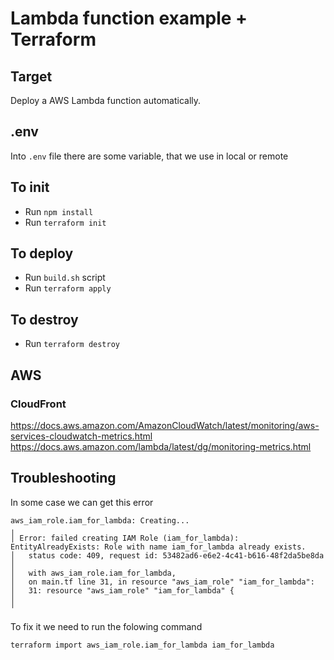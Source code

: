 # Lambda function example + Terraform

## Target
Deploy a AWS Lambda function automatically.


## .env

Into `.env` file there are some variable, that we use in local or remote

## To init
 - Run `npm install`
 - Run `terraform init`

## To deploy
 - Run `build.sh` script
 - Run `terraform apply`

## To destroy
 - Run `terraform destroy`

## AWS

### CloudFront
https://docs.aws.amazon.com/AmazonCloudWatch/latest/monitoring/aws-services-cloudwatch-metrics.html
https://docs.aws.amazon.com/lambda/latest/dg/monitoring-metrics.html

## Troubleshooting
In some case we can get this error 

```
aws_iam_role.iam_for_lambda: Creating...
╷
│ Error: failed creating IAM Role (iam_for_lambda): EntityAlreadyExists: Role with name iam_for_lambda already exists.
│ 	status code: 409, request id: 53482ad6-e6e2-4c41-b616-48f2da5be8da
│ 
│   with aws_iam_role.iam_for_lambda,
│   on main.tf line 31, in resource "aws_iam_role" "iam_for_lambda":
│   31: resource "aws_iam_role" "iam_for_lambda" {
│ 
╵
```

To fix it we need to run the folowing command

`terraform import aws_iam_role.iam_for_lambda iam_for_lambda`
